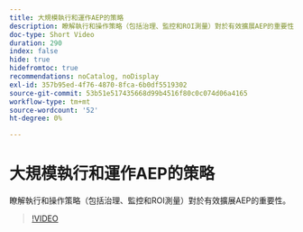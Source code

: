 ```yaml
---
title: 大規模執行和運作AEP的策略
description: 瞭解執行和操作策略（包括治理、監控和ROI測量）對於有效擴展AEP的重要性。
doc-type: Short Video
duration: 290
index: false
hide: true
hidefromtoc: true
recommendations: noCatalog, noDisplay
exl-id: 357b95ed-4f76-4870-8fca-6b0df5519302
source-git-commit: 53b51e517435668d99b4516f80c0c074d06a4165
workflow-type: tm+mt
source-wordcount: '52'
ht-degree: 0%

---
```


# 大規模執行和運作AEP的策略

瞭解執行和操作策略（包括治理、監控和ROI測量）對於有效擴展AEP的重要性。

<!-- 62_S655_3442541_289_run-and-operate-strategies-for-aep-at-scale -->
>[!VIDEO](https://video.tv.adobe.com/v/3458330/?learn=on&enablevpops=true)
